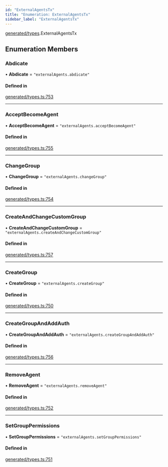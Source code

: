 ```yaml
---
id: "ExternalAgentsTx"
title: "Enumeration: ExternalAgentsTx"
sidebar_label: "ExternalAgentsTx"
---
```


[generated/types](../../../../modules/Generated/Types/Types.md).ExternalAgentsTx

## Enumeration Members

### Abdicate

• **Abdicate** = ``"externalAgents.abdicate"``

#### Defined in

[generated/types.ts:753](https://github.com/PolymeshAssociation/polymesh-sdk/blob/c53723bab/src/generated/types.ts#L753)

___

### AcceptBecomeAgent

• **AcceptBecomeAgent** = ``"externalAgents.acceptBecomeAgent"``

#### Defined in

[generated/types.ts:755](https://github.com/PolymeshAssociation/polymesh-sdk/blob/c53723bab/src/generated/types.ts#L755)

___

### ChangeGroup

• **ChangeGroup** = ``"externalAgents.changeGroup"``

#### Defined in

[generated/types.ts:754](https://github.com/PolymeshAssociation/polymesh-sdk/blob/c53723bab/src/generated/types.ts#L754)

___

### CreateAndChangeCustomGroup

• **CreateAndChangeCustomGroup** = ``"externalAgents.createAndChangeCustomGroup"``

#### Defined in

[generated/types.ts:757](https://github.com/PolymeshAssociation/polymesh-sdk/blob/c53723bab/src/generated/types.ts#L757)

___

### CreateGroup

• **CreateGroup** = ``"externalAgents.createGroup"``

#### Defined in

[generated/types.ts:750](https://github.com/PolymeshAssociation/polymesh-sdk/blob/c53723bab/src/generated/types.ts#L750)

___

### CreateGroupAndAddAuth

• **CreateGroupAndAddAuth** = ``"externalAgents.createGroupAndAddAuth"``

#### Defined in

[generated/types.ts:756](https://github.com/PolymeshAssociation/polymesh-sdk/blob/c53723bab/src/generated/types.ts#L756)

___

### RemoveAgent

• **RemoveAgent** = ``"externalAgents.removeAgent"``

#### Defined in

[generated/types.ts:752](https://github.com/PolymeshAssociation/polymesh-sdk/blob/c53723bab/src/generated/types.ts#L752)

___

### SetGroupPermissions

• **SetGroupPermissions** = ``"externalAgents.setGroupPermissions"``

#### Defined in

[generated/types.ts:751](https://github.com/PolymeshAssociation/polymesh-sdk/blob/c53723bab/src/generated/types.ts#L751)
